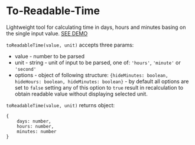 # To-Readable-Time

Lightweight tool for calculating time in days, hours and minutes basing on the single input value. [SEE DEMO](https://prztrz.github.io/To-Readable-Time/)

`toReadableTime(value, unit)` accepts three params:

* value - number to be parsed
* unit - string - unit of input to be parsed, one of: `'hours'`, `'minute'` or `'second'`
* options - object of following structure: `{hideMinutes: boolean, hideHours: boolean, hideMinutes: boolean}` - by default all options are set to `false` setting any of this option to `true` result in recalculation to obtain readable value without displaying selected unit.

`toReadableTime(value, unit)` returns object:

```
{
    days: number,
    hours: number,
    minutes: number
}
```
